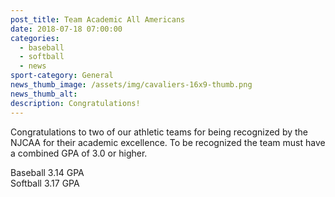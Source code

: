 ```yaml
---
post_title: Team Academic All Americans
date: 2018-07-18 07:00:00
categories:
  - baseball
  - softball
  - news
sport-category: General
news_thumb_image: /assets/img/cavaliers-16x9-thumb.png
news_thumb_alt:
description: Congratulations!
---
```


Congratulations to two of our athletic teams for being recognized by the NJCAA for their academic excellence. To be recognized the team must have a combined GPA of 3.0 or higher.

Baseball 3.14 GPA<br>Softball 3.17 GPA
